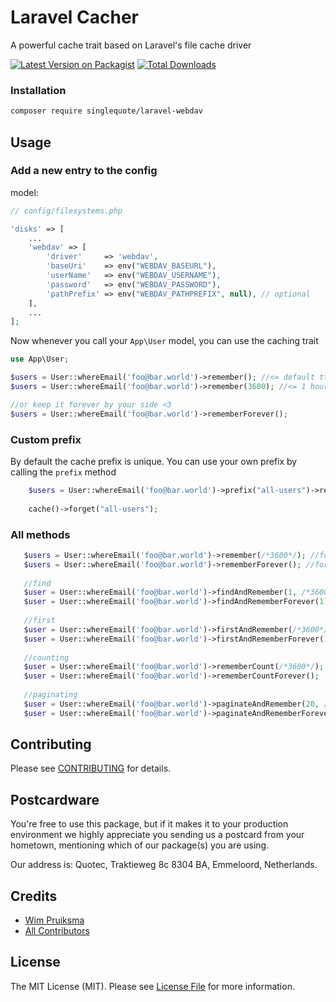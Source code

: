 # Laravel Cacher
A powerful cache trait based on Laravel's file cache driver

[![Latest Version on Packagist](https://img.shields.io/packagist/v/singlequote/laravel-cacher.svg?style=flat-square)](https://packagist.org/packages/singlequote/laravel-cacher)
[![Total Downloads](https://img.shields.io/packagist/dt/singlequote/laravel-cacher.svg?style=flat-square)](https://packagist.org/packages/singlequote/laravel-cacher)


### Installation
```bash
composer require singlequote/laravel-webdav
```

## Usage

### Add a new entry to the config

model:
```php
// config/filesystems.php

'disks' => [
	...
	'webdav' => [
	    'driver'     => 'webdav',
	    'baseUri'    => env("WEBDAV_BASEURL"),
	    'userName'   => env("WEBDAV_USERNAME"),
	    'password'   => env("WEBDAV_PASSWORD"),
	    'pathPrefix' => env("WEBDAV_PATHPREFIX", null), // optional
	],
	...
];
```

Now whenever you call your `App\User` model, you can use the caching trait

```php
use App\User;

$users = User::whereEmail('foo@bar.world')->remember(); //<= default ttl is 7 days
$users = User::whereEmail('foo@bar.world')->remember(3600); //<= 1 hour

//or keep it forever by your side <3
$users = User::whereEmail('foo@bar.world')->rememberForever();
```

### Custom prefix
By default the cache prefix is unique. You can use your own prefix by calling the `prefix` method
```php
    $users = User::whereEmail('foo@bar.world')->prefix("all-users")->remember(); //prefix all-users
    
    cache()->forget("all-users");
```

### All methods

 ```php
    $users = User::whereEmail('foo@bar.world')->remember(/*3600*/); //for 1 hour -  default 7 days
    $users = User::whereEmail('foo@bar.world')->rememberForever(); //for ever
    
    //find
    $user = User::whereEmail('foo@bar.world')->findAndRemember(1, /*3600*/);
    $user = User::whereEmail('foo@bar.world')->findAndRememberForever(1);
    
    //first
    $user = User::whereEmail('foo@bar.world')->firstAndRemember(/*3600*/);
    $user = User::whereEmail('foo@bar.world')->firstAndRememberForever();
    
    //counting
    $user = User::whereEmail('foo@bar.world')->rememberCount(/*3600*/);
    $user = User::whereEmail('foo@bar.world')->rememberCountForever();
    
    //paginating
    $user = User::whereEmail('foo@bar.world')->paginateAndRemember(20, /*3600*/); //return 20 results
    $user = User::whereEmail('foo@bar.world')->paginateAndRememberForever(20); //return 20 results
 ```

## Contributing

Please see [CONTRIBUTING](CONTRIBUTING.md) for details.

## Postcardware

You're free to use this package, but if it makes it to your production environment we highly appreciate you sending us a postcard from your hometown, mentioning which of our package(s) you are using.

Our address is: Quotec, Traktieweg 8c 8304 BA, Emmeloord, Netherlands.

## Credits

- [Wim Pruiksma](https://github.com/wimurk)
- [All Contributors](../../contributors)

## License

The MIT License (MIT). Please see [License File](LICENSE.md) for more information.

